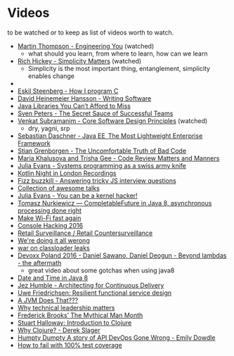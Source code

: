 # Videos

to be watched or to keep as list of videos worth to watch.

* [Martin Thompson - Engineering You](https://www.infoq.com/presentations/engineer-practices-techniques) (watched)
  * what should you learn, from where to learn, how can we learn
* [Rich Hickey - Simplicity Matters](https://www.youtube.com/watch?v=rI8tNMsozo0) (watched)
  * Simplicity is the most important thing, entanglement,  simplicity enables change
* [](https://www.infoq.com/presentations/Simple-Made-Easy)
* [Eskil Steenberg - How I program C](https://www.youtube.com/watch?v=443UNeGrFoM)
* [David Heinemeier Hansson - Writing Software](https://www.youtube.com/watch?v=9LfmrkyP81M)
* [Java Libraries You Can’t Afford to Miss](https://www.youtube.com/watch?v=pmmP-7d6pWw)
* [Sven Peters - The Secret Sauce of Successful Teams](https://vimeo.com/181781922)
* [Venkat Subramanim - Core Software Design Principles](https://www.youtube.com/watch?v=XgoldEoK-Rw) (watched)
  * dry, yagni, srp
* [Sebastian Daschner - Java EE  The Most Lightweight Enterprise Framework](https://www.youtube.com/watch?v=JN1iUUitgvY)
* [Stian Grenborgen - The Uncomfortable Truth of Bad Code](https://vimeo.com/181788151) 
* [Maria Khalusova and Trisha Gee - Code Review Matters and Manners](https://vimeo.com/182087729)
* [Julia Evans - Systems programming as a swiss army knife](https://www.youtube.com/watch?v=HfD9IMZ9rKY)
* [Kotlin Night in London Recordings](https://blog.jetbrains.com/kotlin/2016/11/kotlin-night-in-london-recordings/)
* [Fizz buzzkill - Answering tricky JS interview questions](https://www.youtube.com/watch?v=cMxI8n393ZM)
* [Collection of awesome talks](https://github.com/JanVanRyswyck/awesome-talks)
* [Julia Evans - You can be a kernel hacker!](https://www.youtube.com/watch?v=0IQlpFWTFbM)
* [Tomasz Nurkiewicz — CompletableFuture in Java 8, asynchronous processing done right](https://www.youtube.com/watch?v=-MBPQ7NIL_Y)
* [Make Wi-Fi fast again](https://media.ccc.de/v/33c3-7911-make_wi-fi_fast_again)
* [Console Hacking 2016](https://media.ccc.de/v/33c3-7946-console_hacking_2016)
* [Retail Surveillance / Retail Countersurveillance](https://media.ccc.de/v/33c3-8238-retail_surveillance_retail_countersurveillance)
* [We're doing it all werong](https://www.youtube.com/watch?v=TS1lpKBMkgg)
* [war on classloader leaks](https://www.youtube.com/watch?v=dXqIfo5h2BE)
* [Devoxx Poland 2016 - Daniel Sawano, Daniel Deogun - Beyond lambdas - the aftermath](https://www.youtube.com/watch?v=sbcXQJA0EQc)
  * great video about some gotchas when using java8
* [Date and Time in Java 8](https://www.youtube.com/watch?v=2HXc3f-C3L0)
* [Jez Humble - Architecting for Continuous Delivery](https://www.youtube.com/watch?v=_wnd-eyPoMo&feature=youtu.be&t=199)
* [Uwe Friedrichsen: Resilient functional service design](https://www.youtube.com/watch?v=F3wqb6nTzOw)
* [A JVM Does That???](https://www.youtube.com/watch?v=-vizTDSz8NU&app=desktop)
* [Why technical leadership matters](https://youtu.be/_6BKK1SPAVI)
* [Frederick Brooks’ The Mythical Man Month](https://vimeo.com/71116317)
* [Stuart Halloway: Introduction to Clojure](https://vimeo.com/68375202)
* [Why Clojure? - Derek Slager](https://www.youtube.com/watch?v=BThkk5zv0DE)
* [Humpty Dumpty A story of API DevOps Gone Wrong - Emily Dowdle](https://www.youtube.com/watch?v=6mI9ZfDjlrY)
* [How to fail with 100% test coverage](http://jasonrudolph.com/blog/2008/09/09/audio-video-slides-how-to-fail-with-100-test-coverage-at-raleighrb/)
